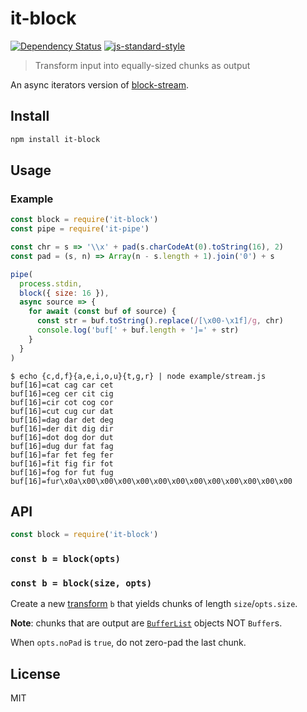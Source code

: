 # it-block

[![Dependency Status](https://david-dm.org/alanshaw/it-block.svg?style=flat-square)](https://david-dm.org/alanshaw/it-block) [![js-standard-style](https://img.shields.io/badge/code%20style-standard-brightgreen.svg?style=flat-square)](https://github.com/feross/standard)

> Transform input into equally-sized chunks as output

An async iterators version of [block-stream](https://npmjs.org/package/block-stream).

## Install

```sh
npm install it-block
```

## Usage

### Example

```js
const block = require('it-block')
const pipe = require('it-pipe')

const chr = s => '\\x' + pad(s.charCodeAt(0).toString(16), 2)
const pad = (s, n) => Array(n - s.length + 1).join('0') + s

pipe(
  process.stdin,
  block({ size: 16 }),
  async source => {
    for await (const buf of source) {
      const str = buf.toString().replace(/[\x00-\x1f]/g, chr)
      console.log('buf[' + buf.length + ']=' + str)
    }
  }
)
```

```console
$ echo {c,d,f}{a,e,i,o,u}{t,g,r} | node example/stream.js
buf[16]=cat cag car cet
buf[16]=ceg cer cit cig
buf[16]=cir cot cog cor
buf[16]=cut cug cur dat
buf[16]=dag dar det deg
buf[16]=der dit dig dir
buf[16]=dot dog dor dut
buf[16]=dug dur fat fag
buf[16]=far fet feg fer
buf[16]=fit fig fir fot
buf[16]=fog for fut fug
buf[16]=fur\x0a\x00\x00\x00\x00\x00\x00\x00\x00\x00\x00\x00\x00
```

## API

```js
const block = require('it-block')
```

### `const b = block(opts)`
### `const b = block(size, opts)`

Create a new [transform](https://gist.github.com/alanshaw/591dc7dd54e4f99338a347ef568d6ee9#transform-it) `b` that yields chunks of length `size`/`opts.size`.

**Note**: chunks that are output are [`BufferList`](https://www.npmjs.com/package/bl) objects NOT `Buffer`s.

When `opts.noPad` is `true`, do not zero-pad the last chunk.

## License

MIT
